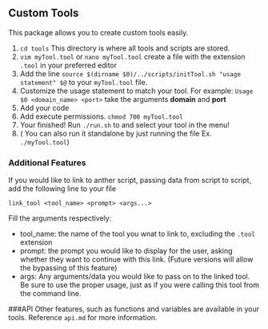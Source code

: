 ## Custom Tools
This package allows you to create custom tools easily.

1. `cd tools` This directory is where all tools and scripts are stored.
2. `vim myTool.tool` or `nano myTool.tool` create a file with the extension `.tool` in your preferred editor
3. Add the line  `source $(dirname $0)/../scripts/initTool.sh "usage statement" $@` to your `myTool.tool` file. 
4. Customize the usage statement to match your tool. For example:
	`Usage $0 <domain_name> <port>` take the arguments **domain** and **port**
5. Add your code
6. Add execute permissions. `chmod 700 myTool.tool`
8. Your finished! Run `./run.sh` to and select your tool in the menu! 
9. ( You can also run it standalone by just running the file Ex. `./myTool.tool`)

### Additional Features
If you would like to link to anther script, passing data from script to script, add the following line to your file

`link_tool <tool_name> <prompt> <args...>`

Fill the arguments respectively:
 - tool_name: the name of the tool you wnat to link to, excluding the `.tool` extension
 - prompt: the prompt you would like to display for the user, asking whether they want to continue with this link. (Future versions will allow the bypassing of this feature)
 - args: Any arguments/data you would like to pass on to the linked tool. Be sure to use the proper usage, just as if you were calling this tool from the command line.

###API
Other features, such as functions and variables are available in your tools.
Reference `api.md` for more information.
